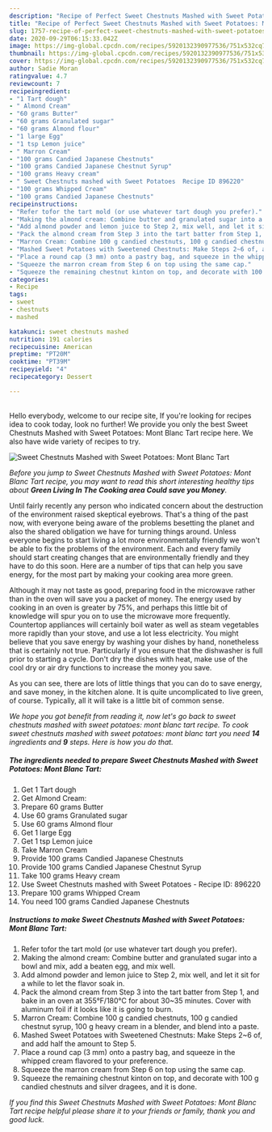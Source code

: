 ```yaml
---
description: "Recipe of Perfect Sweet Chestnuts Mashed with Sweet Potatoes: Mont Blanc Tart"
title: "Recipe of Perfect Sweet Chestnuts Mashed with Sweet Potatoes: Mont Blanc Tart"
slug: 1757-recipe-of-perfect-sweet-chestnuts-mashed-with-sweet-potatoes-mont-blanc-tart
date: 2020-09-29T06:15:33.042Z
image: https://img-global.cpcdn.com/recipes/5920132390977536/751x532cq70/sweet-chestnuts-mashed-with-sweet-potatoes-mont-blanc-tart-recipe-main-photo.jpg
thumbnail: https://img-global.cpcdn.com/recipes/5920132390977536/751x532cq70/sweet-chestnuts-mashed-with-sweet-potatoes-mont-blanc-tart-recipe-main-photo.jpg
cover: https://img-global.cpcdn.com/recipes/5920132390977536/751x532cq70/sweet-chestnuts-mashed-with-sweet-potatoes-mont-blanc-tart-recipe-main-photo.jpg
author: Sadie Moran
ratingvalue: 4.7
reviewcount: 7
recipeingredient:
- "1 Tart dough"
- " Almond Cream"
- "60 grams Butter"
- "60 grams Granulated sugar"
- "60 grams Almond flour"
- "1 large Egg"
- "1 tsp Lemon juice"
- " Marron Cream"
- "100 grams Candied Japanese Chestnuts"
- "100 grams Candied Japanese Chestnut Syrup"
- "100 grams Heavy cream"
- " Sweet Chestnuts mashed with Sweet Potatoes  Recipe ID 896220"
- "100 grams Whipped Cream"
- "100 grams Candied Japanese Chestnuts"
recipeinstructions:
- "Refer tofor the tart mold (or use whatever tart dough you prefer)."
- "Making the almond cream: Combine butter and granulated sugar into a bowl and mix, add a beaten egg, and mix well."
- "Add almond powder and lemon juice to Step 2, mix well, and let it sit for a while to let the flavor soak in."
- "Pack the almond cream from Step 3 into the tart batter from Step 1, and bake in an oven at 355°F/180°C for about 30~35 minutes. Cover with aluminum foil if it looks like it is going to burn."
- "Marron Cream: Combine 100 g candied chestnuts, 100 g candied chestnut syrup, 100 g heavy cream in a blender, and blend into a paste."
- "Mashed Sweet Potatoes with Sweetened Chestnuts: Make Steps 2~6 of, and add half the amount to Step 5."
- "Place a round cap (3 mm) onto a pastry bag, and squeeze in the whipped cream flavored to your preference."
- "Squeeze the marron cream from Step 6 on top using the same cap."
- "Squeeze the remaining chestnut kinton on top, and decorate with 100 g candied chestnuts and silver dragees, and it is done."
categories:
- Recipe
tags:
- sweet
- chestnuts
- mashed

katakunci: sweet chestnuts mashed 
nutrition: 191 calories
recipecuisine: American
preptime: "PT20M"
cooktime: "PT39M"
recipeyield: "4"
recipecategory: Dessert

---
```

<br>
Hello everybody, welcome to our recipe site, If you're looking for recipes idea to cook today, look no further! We provide you only the best Sweet Chestnuts Mashed with Sweet Potatoes: Mont Blanc Tart recipe here. We also have wide variety of recipes to try.
<br>


![Sweet Chestnuts Mashed with Sweet Potatoes: Mont Blanc Tart](https://img-global.cpcdn.com/recipes/5920132390977536/751x532cq70/sweet-chestnuts-mashed-with-sweet-potatoes-mont-blanc-tart-recipe-main-photo.jpg)

<i>Before you jump to Sweet Chestnuts Mashed with Sweet Potatoes: Mont Blanc Tart recipe, you may want to read this short interesting healthy tips about 
<strong>Green Living In The Cooking area Could save you Money</strong>.</i>
</br>

Until fairly recently any person who indicated concern about the destruction of the environment raised skeptical eyebrows. That's a thing of the past now, with everyone being aware of the problems besetting the planet and also the shared obligation we have for turning things around. Unless everyone begins to start living a lot more environmentally friendly we won't be able to fix the problems of the environment. Each and every family should start creating changes that are environmentally friendly and they have to do this soon. Here are a number of tips that can help you save energy, for the most part by making your cooking area more green.

Although it may not taste as good, preparing food in the microwave rather than in the oven will save you a packet of money. The energy used by cooking in an oven is greater by 75%, and perhaps this little bit of knowledge will spur you on to use the microwave more frequently. Countertop appliances will certainly boil water as well as steam vegetables more rapidly than your stove, and use a lot less electricity. You might believe that you save energy by washing your dishes by hand, nonetheless that is certainly not true. Particularly if you ensure that the dishwasher is full prior to starting a cycle. Don't dry the dishes with heat, make use of the cool dry or air dry functions to increase the money you save.

As you can see, there are lots of little things that you can do to save energy, and save money, in the kitchen alone. It is quite uncomplicated to live green, of course. Typically, all it will take is a little bit of common sense.


<i>We hope you got benefit from reading it, now let's go back to sweet chestnuts mashed with sweet potatoes: mont blanc tart recipe. To cook sweet chestnuts mashed with sweet potatoes: mont blanc tart you need <strong>14</strong> ingredients and <strong>9</strong> steps. Here is how you do that.
</i>

##### The ingredients needed to prepare Sweet Chestnuts Mashed with Sweet Potatoes: Mont Blanc Tart:

1. Get 1 Tart dough
1. Get  Almond Cream:
1. Prepare 60 grams Butter
1. Use 60 grams Granulated sugar
1. Use 60 grams Almond flour
1. Get 1 large Egg
1. Get 1 tsp Lemon juice
1. Take  Marron Cream
1. Provide 100 grams Candied Japanese Chestnuts
1. Provide 100 grams Candied Japanese Chestnut Syrup
1. Take 100 grams Heavy cream
1. Use  Sweet Chestnuts mashed with Sweet Potatoes - Recipe ID: 896220
1. Prepare 100 grams Whipped Cream
1. You need 100 grams Candied Japanese Chestnuts


##### Instructions to make Sweet Chestnuts Mashed with Sweet Potatoes: Mont Blanc Tart:

1. Refer tofor the tart mold (or use whatever tart dough you prefer).
1. Making the almond cream: Combine butter and granulated sugar into a bowl and mix, add a beaten egg, and mix well.
1. Add almond powder and lemon juice to Step 2, mix well, and let it sit for a while to let the flavor soak in.
1. Pack the almond cream from Step 3 into the tart batter from Step 1, and bake in an oven at 355°F/180°C for about 30~35 minutes. Cover with aluminum foil if it looks like it is going to burn.
1. Marron Cream: Combine 100 g candied chestnuts, 100 g candied chestnut syrup, 100 g heavy cream in a blender, and blend into a paste.
1. Mashed Sweet Potatoes with Sweetened Chestnuts: Make Steps 2~6 of, and add half the amount to Step 5.
1. Place a round cap (3 mm) onto a pastry bag, and squeeze in the whipped cream flavored to your preference.
1. Squeeze the marron cream from Step 6 on top using the same cap.
1. Squeeze the remaining chestnut kinton on top, and decorate with 100 g candied chestnuts and silver dragees, and it is done.


<i>If you find this Sweet Chestnuts Mashed with Sweet Potatoes: Mont Blanc Tart recipe helpful please share it to your friends or family, thank you and good luck.</i>
